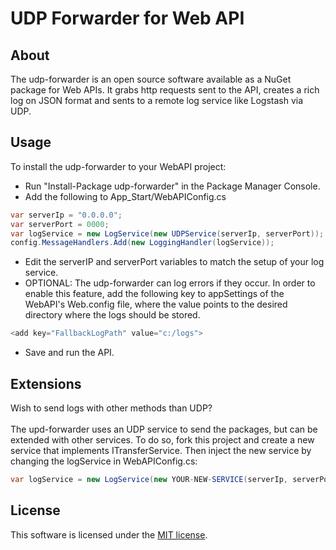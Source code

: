 # UDP Forwarder for Web API

## About ##
The udp-forwarder is an open source software available as a NuGet package for Web APIs.  It grabs http requests sent to the API, creates a rich log on JSON format and sents to a remote log service like Logstash via UDP.

## Usage ##
To install the udp-forwarder to your WebAPI project: 
* Run "Install-Package udp-forwarder" in the Package Manager Console.
* Add the following to App_Start/WebAPIConfig.cs
```csharp
var serverIp = "0.0.0.0";
var serverPort = 0000;
var logService = new LogService(new UDPService(serverIp, serverPort));
config.MessageHandlers.Add(new LoggingHandler(logService));
```
* Edit the serverIP and serverPort variables to match the setup of your log service.
* OPTIONAL: The udp-forwarder can log errors if they occur. In order to enable this feature, add the following key to appSettings of the WebAPI's Web.config file, where the value points to the desired directory where the logs should be stored.
```csharp
<add key="FallbackLogPath" value="c:/logs">
```


* Save and run the API.

## Extensions ##
Wish to send logs with other methods than UDP? <br><br>
The upd-forwarder uses an UDP service to send the packages, but can be extended with other services. To do so, fork this project and create a new service that implements ITransferService. Then inject the new service by changing the logService in WebAPIConfig.cs:
```java
var logService = new LogService(new YOUR-NEW-SERVICE(serverIp, serverPort));
```

## License ##
This software is licensed under the [MIT license](https://github.com/TopGunSoftware/udp-forwarder/blob/master/LICENSE).


			